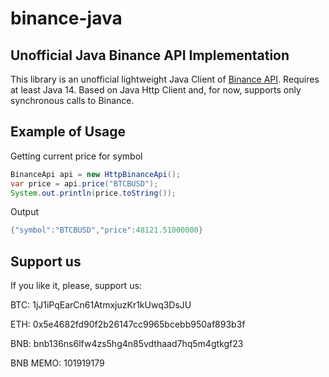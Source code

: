 # binance-java
## Unofficial Java Binance API Implementation ##

This library is an unofficial lightweight Java Client of [Binance API](https://github.com/binance/binance-spot-api-docs/blob/master/rest-api.md#general-api-information). Requires at least Java 14. Based on Java Http Client and, for now, supports only synchronous calls to Binance.

## Example of Usage 
Getting current price for symbol
```java
BinanceApi api = new HttpBinanceApi();
var price = api.price("BTCBUSD");
System.out.println(price.toString());
```
Output
```java
{"symbol":"BTCBUSD","price":48121.51000000}
```
## Support us

If you like it, please, support us:

BTC: 1jJ1iPqEarCn61AtmxjuzKr1kUwq3DsJU

ETH: 0x5e4682fd90f2b26147cc9965bcebb950af893b3f

BNB: bnb136ns6lfw4zs5hg4n85vdthaad7hq5m4gtkgf23

BNB MEMO: 101919179
